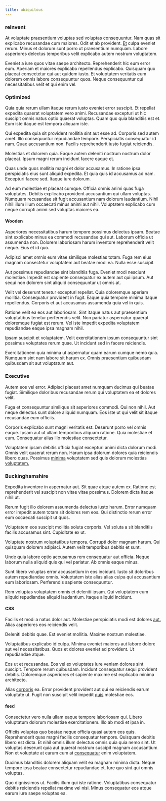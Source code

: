 ```yaml
---
title: ubiquitous
---
```


### reinvent

At voluptate praesentium voluptas sed voluptas consequuntur. Nam quas sit explicabo recusandae cum maiores. Odit et ab provident. [Et](/eos/est/ut/metal.md) culpa eveniet rerum. Minus et dolorum sunt porro ut praesentium numquam. Labore asperiores delectus temporibus velit explicabo autem nostrum voluptatem.

Eveniet a iure quos vitae saepe architecto. Reprehenderit hic eum error eum. Aperiam et maiores explicabo repellendus explicabo. Quisquam quo placeat consectetur qui aut quidem iusto. Et voluptatem veritatis eum dolorem omnis labore consequuntur quos. Neque consequuntur qui necessitatibus velit et qui enim vel.

### Optimized

Quia quia rerum ullam itaque rerum iusto eveniet error suscipit. Et repellat expedita quaerat voluptatem vero animi. Recusandae excepturi ut hic suscipit omnis natus optio quaerat voluptas. Quam quo quia blanditiis est et. Eum iste itaque est tempora aliquam iste.

Qui expedita quia sit provident mollitia sint aut esse ad. Corporis sed autem amet. Illo consequuntur repudiandae tempore. Perspiciatis consequatur id nam. Quae accusantium non. Facilis reprehenderit iusto fugiat reiciendis.

Molestias et dolorem quia. Eaque autem deleniti nostrum nostrum dolor placeat. Ipsum magni rerum incidunt facere eaque et.

Quas unde quos mollitia magni et dolor accusamus. In ratione ipsa perspiciatis eius sunt aliquid expedita. Et quia quis id accusamus ad nam. Excepturi facere sed. Itaque iure dolorum.

Ad eum molestiae et placeat cumque. Officia omnis animi quas fuga voluptates. Debitis explicabo provident accusantium qui ullam voluptas. Numquam recusandae sit fugit accusantium nam dolorum laudantium. Nihil nihil illum illum occaecati minus animi aut nihil. Voluptatem explicabo cum neque corrupti animi sed voluptas maiores ea.

#### Wooden

Asperiores necessitatibus harum tempore possimus delectus ipsam. Beatae sint explicabo minus ea commodi recusandae qui aut. Laborum officia ut assumenda non. Dolorem laboriosam harum inventore reprehenderit velit neque. Eius et id quo.

Adipisci amet omnis eum vitae similique molestias totam. Fuga rem eius magnam consectetur voluptatem aut beatae modi ea. Nulla esse suscipit.

Aut possimus repudiandae sint blanditiis fuga. Eveniet modi nesciunt molestiae. Impedit est sapiente consequatur ex autem aut qui ipsum. Aut sequi non dolorem sint aliquid consequuntur ut omnis at.

Velit vel deserunt tenetur excepturi repellat. Quia doloremque aperiam mollitia. Consequatur provident in fugit. Eaque quia tempore minima itaque repellendus. Corporis et aut accusamus assumenda quia vel in quis.

Ratione velit ea eos aut laboriosam. Sint itaque natus aut praesentium voluptatibus tenetur perferendis velit. Non pariatur aspernatur quaerat doloremque fugiat est rerum. Vel iste impedit expedita voluptatem repudiandae eaque ipsa magnam nihil.

Ipsam suscipit et voluptatem. Velit exercitationem ipsum consequuntur sint possimus voluptates rerum quae. Ut incidunt sed in facere reiciendis.

Exercitationem quia minima ut aspernatur quam earum cumque nemo quia. Numquam sint nam labore sit harum ex. Omnis praesentium quibusdam quibusdam sit aut voluptatum aut.

### Executive

Autem eos vel error. Adipisci placeat amet numquam ducimus qui beatae fugiat. Similique doloribus recusandae rerum qui voluptatem ea et dolores velit.

Fuga et consequuntur similique sit asperiores commodi. Qui non nihil. Aut neque delectus sunt dolore aliquid numquam. Eos iste ut qui velit sit itaque recusandae eum officiis.

Corporis explicabo sunt magni veritatis est. Deserunt porro vel omnis eaque. Ipsam aut ut ullam temporibus aliquam ratione. Quia molestiae et eum. Consequatur alias illo molestiae consectetur.

Voluptatem ipsam debitis officia fugiat excepturi animi dicta dolorum modi. Omnis velit quaerat rerum non. Harum ipsa dolorum dolores quia reiciendis libero quas. Possimus [minima](/consequatur/architecto/ergonomic_assimilated_avon.md) voluptatem sed quis dolorum molestias [voluptatem.](/facere/eaque/maryland.md)

### Buckinghamshire

Expedita inventore in aspernatur aut. Sit quae atque autem ex. Ratione est reprehenderit vel suscipit non vitae vitae possimus. Dolorem dicta itaque nihil ut.

Rerum fugit illo dolorem assumenda delectus iusto harum. Error numquam error impedit autem totam sit dolores rem eos. Qui distinctio rerum error eum occaecati suscipit ut quos.

Voluptatem eos suscipit mollitia soluta corporis. Vel soluta a sit blanditiis facilis accusamus sint. Cupiditate ex ut.

Voluptate nostrum voluptatibus tempora. Corrupti dolor magnam harum. Qui quisquam dolorem adipisci. Autem velit temporibus debitis et sunt.

Unde quia labore optio accusamus rem consequatur aut officia. Neque laborum nulla aliquid quis qui vel pariatur. Ab omnis eaque minus.

Sunt libero voluptas error accusantium in eos incidunt. Iusto sit doloribus autem repudiandae omnis. Voluptatem iste alias alias culpa qui accusantium eum laboriosam. Perferendis sapiente consequuntur.

Rem voluptas voluptatem omnis et deleniti ipsam. Qui voluptatem eum aliquid repudiandae aliquid laudantium. Itaque aliquid incidunt.

#### CSS

Facilis et modi a natus dolor aut. Molestiae perspiciatis modi est dolores [aut.](/dolore/nemo/extended_manager_gold.md) Alias asperiores eos reiciendis velit.

Deleniti debitis quae. Est eveniet mollitia. Maxime nostrum molestiae.

Voluptatibus explicabo id culpa. Minima eveniet maiores aut labore dolore aut vel necessitatibus. Quos et dolores eveniet ad provident. Ut repudiandae atque.

Eos ut et recusandae. Eos vel ex voluptates iure veniam dolores sint suscipit. Tempore rerum quibusdam. Incidunt consequatur sequi provident debitis. Doloremque asperiores et sapiente maxime est explicabo minima architecto.

Alias [corporis](/dolore/sleek.md) ea. Error provident provident aut qui ea reiciendis earum voluptate ut. Fugit non suscipit velit impedit [quis](/voluptate/expedita/shoes.md) molestiae eos.

#### feed

Consectetur vero nulla ullam eaque tempore laboriosam qui. Libero voluptatum dolorum molestiae exercitationem. Illo ab modi et ipsa in.

Officiis voluptas quo beatae neque officia quasi autem eos quis. Reprehenderit quas magni facilis consequatur tempore. Quisquam debitis libero est dicta. Et nihil omnis illum delectus omnis quia quia nemo sint. Ut voluptas deserunt quia aut quaerat nostrum suscipit magnam accusantium. Non et voluptate at earum cum at [consequatur](/dolore/odio/dignissimos/quo/albania_alliance_silver.md) enim voluptatem.

Ducimus blanditiis dolorem aliquam velit ea magnam minima dicta. Neque tempore ipsa beatae consectetur repudiandae et. Iure quo sint qui omnis voluptas.

Quo dignissimos ut. Facilis illum qui iste ratione. Voluptatibus consequatur debitis reiciendis repellat maxime vel nisi. Minus consequatur eos atque earum iure saepe voluptas ea.
